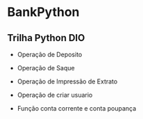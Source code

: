 # BankPython

## Trilha Python DIO

* Operação de Deposito

* Operação de Saque

* Operação de Impressão de Extrato

* Operação de criar usuario

* Função conta corrente e conta poupança